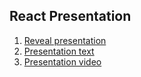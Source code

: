 ## React Presentation
1. [Reveal presentation](https://iudinaleksei.github.io/Presentation/#/)
2. [Presentation text](https://docs.google.com/document/d/1KwgmbPyK68gq1S2KQ1PfW0Ai1q_4M8HH5OQk6OSPD70/edit?usp=sharing)
3. [Presentation video](https://youtu.be/TooN_gxrBeg)